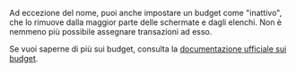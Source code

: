 Ad eccezione del nome, puoi anche impostare un budget come "inattivo", che lo rimuove dalla maggior parte delle schermate e dagli elenchi. Non è nemmeno più possibile assegnare transazioni ad esso.

Se vuoi saperne di più sui budget, consulta la [documentazione ufficiale sui budget](https://docs.firefly-iii.org/concepts/budgets).